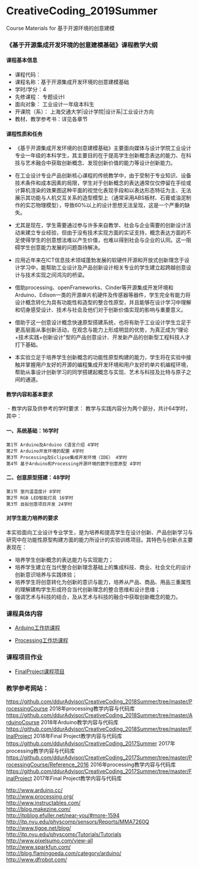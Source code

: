 # CreativeCoding_2019Summer

Course Materials for 基于开源环境的创意建模

### 《基于开源集成开发环境的创意建模基础》课程教学大纲

#### 课程基本信息  

- 课程代码：   
- 课程名称：基于开源集成开发环境的创意建模基础  
- 学时/学分：4  
- 先修课程： 专题设计I  
- 面向对象： 工业设计一年级本科生  
- 开课院（系）： 上海交通大学|设计学院|设计系|工业设计方向  
- 教材、教学参考书：详见各章节

#### 课程性质和任务  

- 《基于开源集成开发环境的创意建模基础》主要面向媒体与设计学院工业设计专业一年级的本科学生，其主要目的在于提高学生创新概念表达的能力、在科技与艺术融合中获取创新概念、发现创新价值的能力等设计创新能力。   

- 在工业设计专业产品创新核心课程的传统教学中，由于受制于专业知识、设备技术条件和成本因素的局限，学生对于创新概念的表达通常仅仅停留在手绘或计算机渲染的效果图这种平面的视觉化表现手段和以表达形态特征为主、无法展示其功能与人机交互关系的造型模型上（通常采用ABS板材、石膏或油泥制作的实芯物理模型），导致60%以上的设计思想无法呈现，这是一个严重的缺失。  

- 尤其是现在，学生需要通过参与许多来自教学、社会与企业需要的创新设计活动来建立专业经验，但由于没有技术实现方面的实证支持，概念表达方面的不足使得学生的创意想法难以产生价值，也难以得到社会与企业的认同。这一阻碍学生创意能力发展的问题亟待解决。  

- 应用近年来在ICT信息技术领域蓬勃发展的软硬件开源和开放式创新理念于设计学习中，能帮助工业设计及产品创新设计相关专业的学生建立起跨越创意设计与技术实现之间鸿沟的桥梁。  

- 借助processing、openFrameworks、Cinder等开源集成开发环境和Arduino、Edison一类的开源单片机硬件及传感器等器件，学生完全有能力将设计概念转化为具有功能性和造型的整合性原型，并且能够在设计学习中理解和切身感受设计、技术与社会及他们对于创新价值实现的影响与重要意义。  

- 借助于这一创意设计概念快速原型搭建系统，也将有助于工业设计学生立足于更高层面从事创新活动，在观念与能力上形成明显的优势，为真正成为“理论+技术实践+创新设计”型的产品创意设计、开发新产品的创新型工程科技人才打下基础。  

- 本实验立足于培养学生创新概念的功能性原型构建的能力，学生将在实验中接触并掌握用户友好的开源的编程集成开发环境和用户友好的单片机编程环境，帮助从事设计创新学习的同学搭建起概念与实现、艺术与科技及比特与原子之间的通道。  

#### 教学内容和基本要求
  - 教学内容及供参考的学时要求：
    教学与实践内容分为两个部分，共计64学时，其中：
    
####  一、系统基础：16学时  
    第1节 Arduino及Arduino C语言介绍 4学时  
    第2节 Arduino开发环境的配置 4学时  
    第3节 Processing及Eclipse集成开发环境（IDE） 4学时  
    第4节 基于Arduino和Processing开源环境的数字创意原型 4学时  
    
#### 二、创意原型搭建：48学时  
    第1节 室内温湿度计 8学时  
    第2节 RGB LED智能灯具 16学时  
    第3节 自拟创意项目开发 24学时  

#### 对学生能力培养的要求

  本实验面向工业设计专业学生，是为培养和提高学生在设计创新、产品创新学习与研究中在功能性原型构建方面的能力所设计的实验训练项目。其特色与创新点主要表现在：
- 培养学生创新概念的表达能力与实现能力；
- 培养学生建立在当代整合创新理念基础上的集成科技、商业、社会文化的设计创新意识培养与实践体验；
- 培养学生将创意转化为创新的意识与能力，培养从产品、商品、用品三重属性的理解建构学生形成符合当代创新理念的整合思维和设计思维；
- 强调艺术与科技的结合，及从艺术与科技的融合中获取创新概念的能力。


### 课程具体内容

- [Arduino工作坊课程](https://github.com/ddurAdvisor/CreativeCoding_2019Summer/tree/master/ArduinoCourse)

- [Processing工作坊课程](https://github.com/ddurAdvisor/CreativeCoding_2019Summer/tree/master/ProcessingCourse)

### 课程项目作业

- [FinalProject课程项目](https://github.com/ddurAdvisor/CreativeCoding_2019Summer/tree/master/FInalProject)

### 教学参考网站：  
https://github.com/ddurAdvisor/CreativeCoding_2018Summer/tree/master/ProcessingCourse 2018年processing教学内容与代码库 
https://github.com/ddurAdvisor/CreativeCoding_2018Summer/tree/master/ArduinoCourse 2018年Arduino教学内容与代码库  
https://github.com/ddurAdvisor/CreativeCoding_2018Summer/tree/master/FInalProject 2018年Final Project教学内容与代码库  
https://github.com/ddurAdvisor/CreativeCoding_2017Summer 2017年processing教学内容与代码库  
https://github.com/ddurAdvisor/CreativeCoding_2017Summer/tree/master/ProcessingCourse/Reference_2016 2016年processing教学内容与代码库  
https://github.com/ddurAdvisor/CreativeCoding_2017Summer/tree/master/FinalProject 2017年Final Project教学内容与代码库  

http://www.arduino.cc/  
http://www.processing.org/  
http://www.instructables.com/  
http://blog.makezine.com/  
http://itpblog.efuller.net/near-you/#more-1594  
http://itp.nyu.edu/physcomp/sensors/Reports/MMA7260Q  
http://www.tigoe.net/blog/  
http://itp.nyu.edu/physcomp/Tutorials/Tutorials  
http://www.pixelsumo.com/view-all  
http://www.sparkfun.com/  
http://blog.flamingoeda.com/category/arduino/  
http://www.dfrobot.com/  



